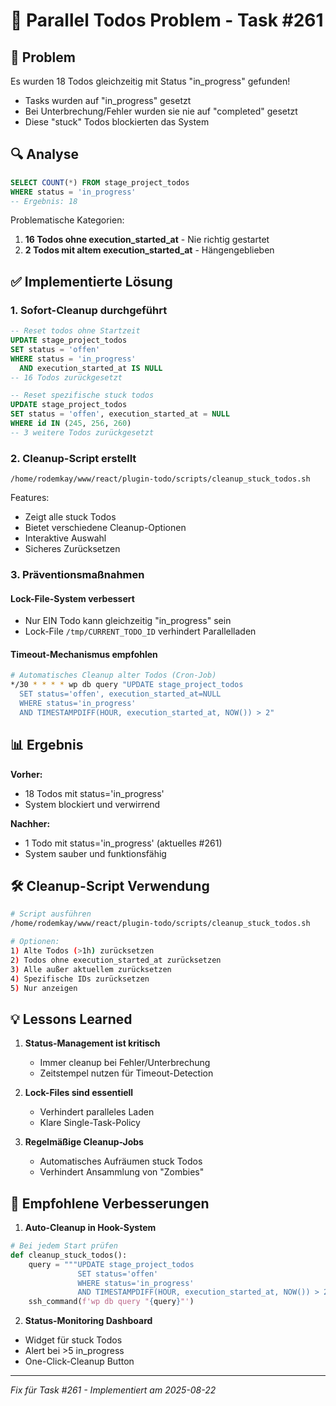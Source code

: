 # 🔧 Parallel Todos Problem - Task #261

## 🐛 Problem

Es wurden 18 Todos gleichzeitig mit Status "in_progress" gefunden!
- Tasks wurden auf "in_progress" gesetzt
- Bei Unterbrechung/Fehler wurden sie nie auf "completed" gesetzt
- Diese "stuck" Todos blockierten das System

## 🔍 Analyse

```sql
SELECT COUNT(*) FROM stage_project_todos 
WHERE status = 'in_progress'
-- Ergebnis: 18
```

Problematische Kategorien:
1. **16 Todos ohne execution_started_at** - Nie richtig gestartet
2. **2 Todos mit altem execution_started_at** - Hängengeblieben

## ✅ Implementierte Lösung

### 1. **Sofort-Cleanup durchgeführt**
```sql
-- Reset todos ohne Startzeit
UPDATE stage_project_todos 
SET status = 'offen' 
WHERE status = 'in_progress' 
  AND execution_started_at IS NULL
-- 16 Todos zurückgesetzt

-- Reset spezifische stuck todos
UPDATE stage_project_todos 
SET status = 'offen', execution_started_at = NULL 
WHERE id IN (245, 256, 260)
-- 3 weitere Todos zurückgesetzt
```

### 2. **Cleanup-Script erstellt**
`/home/rodemkay/www/react/plugin-todo/scripts/cleanup_stuck_todos.sh`

Features:
- Zeigt alle stuck Todos
- Bietet verschiedene Cleanup-Optionen
- Interaktive Auswahl
- Sicheres Zurücksetzen

### 3. **Präventionsmaßnahmen**

#### Lock-File-System verbessert
- Nur EIN Todo kann gleichzeitig "in_progress" sein
- Lock-File `/tmp/CURRENT_TODO_ID` verhindert Parallelladen

#### Timeout-Mechanismus empfohlen
```bash
# Automatisches Cleanup alter Todos (Cron-Job)
*/30 * * * * wp db query "UPDATE stage_project_todos 
  SET status='offen', execution_started_at=NULL 
  WHERE status='in_progress' 
  AND TIMESTAMPDIFF(HOUR, execution_started_at, NOW()) > 2"
```

## 📊 Ergebnis

**Vorher:**
- 18 Todos mit status='in_progress'
- System blockiert und verwirrend

**Nachher:**
- 1 Todo mit status='in_progress' (aktuelles #261)
- System sauber und funktionsfähig

## 🛠️ Cleanup-Script Verwendung

```bash
# Script ausführen
/home/rodemkay/www/react/plugin-todo/scripts/cleanup_stuck_todos.sh

# Optionen:
1) Alte Todos (>1h) zurücksetzen
2) Todos ohne execution_started_at zurücksetzen
3) Alle außer aktuellem zurücksetzen
4) Spezifische IDs zurücksetzen
5) Nur anzeigen
```

## 💡 Lessons Learned

1. **Status-Management ist kritisch**
   - Immer cleanup bei Fehler/Unterbrechung
   - Zeitstempel nutzen für Timeout-Detection

2. **Lock-Files sind essentiell**
   - Verhindert paralleles Laden
   - Klare Single-Task-Policy

3. **Regelmäßige Cleanup-Jobs**
   - Automatisches Aufräumen stuck Todos
   - Verhindert Ansammlung von "Zombies"

## 🚀 Empfohlene Verbesserungen

1. **Auto-Cleanup in Hook-System**
```python
# Bei jedem Start prüfen
def cleanup_stuck_todos():
    query = """UPDATE stage_project_todos 
               SET status='offen' 
               WHERE status='in_progress' 
               AND TIMESTAMPDIFF(HOUR, execution_started_at, NOW()) > 2"""
    ssh_command(f'wp db query "{query}"')
```

2. **Status-Monitoring Dashboard**
- Widget für stuck Todos
- Alert bei >5 in_progress
- One-Click-Cleanup Button

---

*Fix für Task #261 - Implementiert am 2025-08-22*